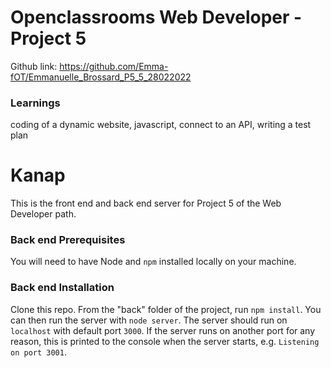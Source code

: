 # Openclassrooms Web Developer - Project 5

Github link: https://github.com/Emma-fOT/Emmanuelle_Brossard_P5_5_28022022

### Learnings

coding of a dynamic website, javascript, connect to an API, writing a test plan

# Kanap

This is the front end and back end server for Project 5 of the Web Developer path.

### Back end Prerequisites

You will need to have Node and `npm` installed locally on your machine.

### Back end Installation

Clone this repo. From the "back" folder of the project, run `npm install`. You
can then run the server with `node server`.
The server should run on `localhost` with default port `3000`. If the
server runs on another port for any reason, this is printed to the
console when the server starts, e.g. `Listening on port 3001`.

